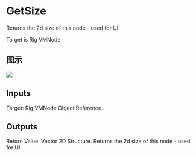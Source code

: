 # GetSize

Returns the 2d size of this node - used for UI.

Target is Rig VMNode

## 图示

![]($-20221218-20451468.png)

## Inputs

Target: Rig VMNode Object Reference.  

## Outputs

Return Value: Vector 2D Structure. Returns the 2d size of this node - used for UI..

